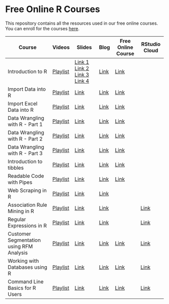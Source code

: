 # Free Online R Courses

This repository contains all the resources used in our free online courses. You 
can enroll for the courses [here](https://www.rsquaredacademy.com/).

| Course | Videos  | Slides| Blog| Free Online Course| RStudio Cloud|
|--------|-------- |-------|-----|-------------------|--------------|
|Introduction to R |[Playlist](https://www.youtube.com/watch?v=GAQsaI_9Br0&list=PLDfCKV3ey8-eiu-_PK65TsTNQR6_a5hpb)|[Link 1](https://slides.rsquaredacademy.com/intro/intro.html#/section) [Link 2](https://slides.rsquaredacademy.com/intro/variables/variables.html#/section) [Link 3](https://slides.rsquaredacademy.com/intro/help/help.html#/section) [Link 4](https://slides.rsquaredacademy.com/intro/packages/packages.html#/section)|[Link](https://blog.rsquaredacademy.com/getting-help-in-r-updated/)|[Link](https://rsquared-academy.thinkific.com/courses/introduction-to-r)|
|Import Data into R|[Playlist](https://www.youtube.com/watch?v=yrLA9A774eM&list=PLDfCKV3ey8-crIKICpBY2DrsLQo1V0fwd)|[Link](https://slides.rsquaredacademy.com/data-wrangling/import/import-part-1.html#/section)|[Link](https://blog.rsquaredacademy.com/import-data-into-r-part-1/)|[Link](https://rsquared-academy.thinkific.com/courses/import-data-into-R-part-1)|
|Import Excel Data into R|[Playlist](https://www.youtube.com/watch?v=-Iqnh4e_-qY&list=PLDfCKV3ey8-ebirC_g7aKWFKUyNw1dsno)|[Link](https://slides.rsquaredacademy.com/data-wrangling/import/import-data.html#/section)|[Link](https://blog.rsquaredacademy.com/import-data-into-r-part-2/)|[Link](https://rsquared-academy.thinkific.com/courses/import-data-into-r-part-2)|
|Data Wrangling with R - Part 1|[Playlist](https://www.youtube.com/watch?v=LLTpn9QBni4&list=PLDfCKV3ey8-eo7wMZ07DtxCcoR5edxhnl)|[Link](https://slides.rsquaredacademy.com/data-wrangling/dplyr/dplyr-part-1.html#/section)|[Link](https://blog.rsquaredacademy.com/data-wrangling-with-dplyr-part-1/)|[Link](https://rsquared-academy.thinkific.com/courses/data-wrangling-with-dplyr-part-1)|
|Data Wrangling with R - Part 2|[Playlist](https://www.youtube.com/watch?v=gS7pi2Vwj7w&list=PLDfCKV3ey8-eEh3NRVkYO61--zU5Fhswc)|[Link](https://slides.rsquaredacademy.com/data-wrangling/dplyr/dplyr-part-2.html#/section)|[Link](https://blog.rsquaredacademy.com/data-wrangling-with-dplyr-part-2/)|[Link](https://rsquared-academy.thinkific.com/courses/data-wrangling-with-dplyr-part-2)|
|Data Wrangling with R - Part 3|[Playlist](https://www.youtube.com/watch?v=xg5L2cxNV4o&list=PLDfCKV3ey8-ePKsS11y5uAXpnydpzOD2n)|[Link](https://slides.rsquaredacademy.com/data-wrangling/dplyr/dplyr-part-3.html#/section)|[Link](https://blog.rsquaredacademy.com/data-wrangling-with-dplyr-part-3/)|[Link](https://rsquared-academy.thinkific.com/courses/data-wrangling-with-dplyr-part-3)|
|Introduction to tibbles|[Playlist](https://www.youtube.com/watch?v=yUu8yK_NEZs&list=PLDfCKV3ey8-frtlRpGGqA8-2f086SyR7x)|[Link](https://slides.rsquaredacademy.com/data-wrangling/tibbles/tibbles.html#/section)|[Link](https://blog.rsquaredacademy.com/introduction-to-tibbles/)|[Link](https://rsquared-academy.thinkific.com/courses/introduction-to-tibbles)|
|Readable Code with Pipes|[Playlist](https://www.youtube.com/watch?v=8uWzrQDtaHk&list=PLDfCKV3ey8-cZgy2Qu7FxuA3Pzdv6-35o)|[Link](https://slides.rsquaredacademy.com/data-wrangling/pipes/pipes.html#/section)|[Link](https://blog.rsquaredacademy.com/readable-code-with-pipes/)|[Link](https://rsquared-academy.thinkific.com/courses/readable-code-with-pipes)|
|Web Scraping in R|[Playlist](https://www.youtube.com/watch?v=l37n_HDD1qs)|[Link](https://slides.rsquaredacademy.com/web-scraping/web-scraping.html)|[Link](https://blog.rsquaredacademy.com/web-scraping/)|
|Association Rule Mining in R|[Playlist]()|[Link](https://slides.rsquaredacademy.com/mba/mba.html)|[Link](https://blog.rsquaredacademy.com/market-basket-analysis-in-r/)||[Link](https://rstudio.cloud/project/335377)|
|Regular Expressions in R|[Playlist]()|[Link](https://slides.rsquaredacademy.com/regex/regex.html)|[Link](https://blog.rsquaredacademy.com/regular-expression-in-r/)||[Link](https://rstudio.cloud/project/356612)|
|Customer Segmentation using RFM Analysis|[Playlist](https://youtu.be/275X7yaSsoQ)|[Link](https://slides.rsquaredacademy.com/rfm/rfm.html#/section)|[Link](https://blog.rsquaredacademy.com/customer-segmentation-using-rfm-analysis/)|[Link](https://rsquared-academy.thinkific.com/courses/customer-segmentation-using-rfm-analysis)| [Link](https://rstudio.cloud/project/416146)|
|Working with Databases using R|[Playlist](https://youtu.be/bPlGPmjPFeU)|[Link](https://bit.ly/2YV1TQU)|[Link](https://blog.rsquaredacademy.com/working-with-databases-using-r/)|[Link](https://rsquared-academy.thinkific.com/courses/working-with-databases-using-r)|[Link](https://rstudio.cloud/project/430439)|
|Command Line Basics for R Users|[Playlist](https://www.youtube.com/playlist?list=PLDfCKV3ey8-cJpfx1fakjr039hK1vqtUP)|[Link](https://slides.rsquaredacademy.com/github/shell.pdf)|[Link](https://blog.rsquaredacademy.com/command-line-basics-for-r-users/)|[Link](https://rsquared-academy.thinkific.com/courses/command-line-basics-for-r-users)|[Link](https://rstudio.cloud/project/518720)|

















